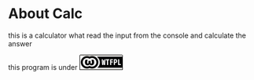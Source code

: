# About Calc

this is a calculator what read the input from the console and calculate the answer

this program is under [![WTFPL](https://raw.githubusercontent.com/shby0527/Calculator/master/wtfpl-badge-1.png)](http://www.wtfpl.net/)
